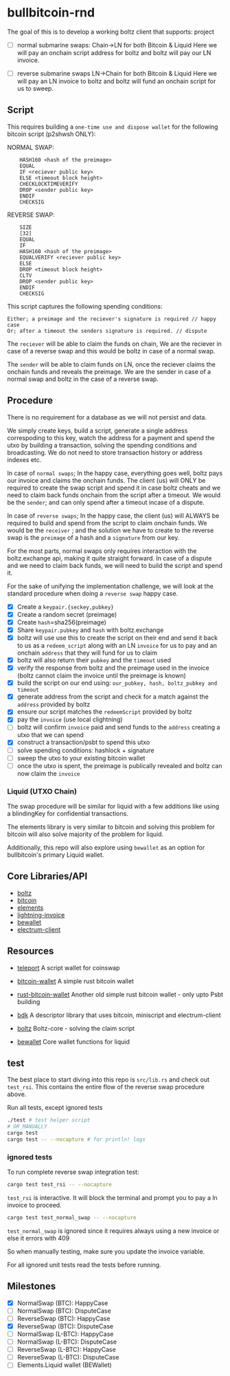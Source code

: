 # bullbitcoin-rnd

The goal of this  is to develop a working boltz client that supports:
project
- [ ] normal submarine swaps: Chain->LN for both Bitcoin & Liquid
Here we will pay an onchain script address for boltz and boltz will pay our LN invoice.

- [ ] reverse submarine swaps LN->Chain for both Bitcoin & Liquid
Here we will pay an LN invoice to boltz and boltz will fund an onchain script for us to sweep.


## Script

This requires building a `one-time use and dispose wallet` for the following bitcoin script (p2shwsh ONLY):

NORMAL SWAP:

```
    HASH160 <hash of the preimage> 
    EQUAL
    IF <reciever public key>
    ELSE <timeout block height> 
    CHECKLOCKTIMEVERIFY
    DROP <sender public key> 
    ENDIF
    CHECKSIG
```

REVERSE SWAP:

```
    SIZE
    [32]
    EQUAL
    IF
    HASH160 <hash of the preimage>
    EQUALVERIFY <reciever public key>
    ELSE
    DROP <timeout block height>
    CLTV
    DROP <sender public key> 
    ENDIF
    CHECKSIG
```

This script captures the following spending conditions:

```
Either; a preimage and the reciever's signature is required // happy case
Or; after a timeout the senders signature is required. // dispute
```

The `reciever` will be able to claim the funds on chain,
We are the reciever in case of a reverse swap and this would be boltz in case of a normal swap.

The `sender` will be able to claim funds on LN, once the reciever claims the onchain funds and reveals the preimage. 
We are the sender in case of a normal swap and boltz in the case of a reverse swap.

## Procedure

There is no requirement for a database as we will not persist and data.

We simply create keys, build a script, generate a single address correspoding to this key, watch the address for a payment and spend the utxo by building a transaction, solving the spending conditions and broadcasting. 
We do not need to store transaction history or address indexes etc.

In case of `normal swaps`; In the happy case, everything goes well, boltz pays our invoice and claims the onchain funds.
The client (us) will ONLY be required to create the swap script and spend it in case boltz cheats and we need to claim back funds onchain from the script after a timeout. 
We would be the `sender`; and can only spend after a timeout incase of a dispute.

In case of `reverse swaps`; In the happy case, the client (us) will ALWAYS be required to build and spend from the script to claim onchain funds. 
We would be the `receiver` ; and the solution we have to create to the reverse swap is the `preimage` of a hash and a `signature` from our key.

For the most parts, normal swaps only requires interaction with the boltz.exchange api, making it quite straight forward. In case of a dispute and we need to claim back funds, we will need to build the script and spend it.

For the sake of unifying the implementation challenge, we will look at the standard procedure when doing a `reverse swap` happy case.

- [x] Create a `keypair.{seckey,pubkey}`
- [x] Create a random secret (preimage)
- [x] Create `hash`=sha256(preimage)
- [x] Share `keypair.pubkey` and `hash` with boltz.exchange
- [x] boltz will use use this to create the script on their end and send it back to us as a `redeem_script` along with an LN `invoice` for us to pay and an onchain `address` that they will fund for us to claim
- [x] boltz will also return their `pubkey` and the `timeout` used
- [x] verify the response from boltz and the preimage used in the invoice (boltz cannot claim the invoice until the preimage is known)
- [x] build the script on our end using: `our_pubkey, hash, boltz_pubkey and timeout`
- [x] generate address from the script and check for a match against the `address` provided by boltz
- [x] ensure our script matches the `redeemScript` provided by boltz
- [x] pay the `invoice` (use local clightning)
- [ ] boltz will confirm `invoice` paid and send funds to the `address` creating a utxo that we can spend
- [x] construct a transaction/psbt to spend this utxo
- [ ] solve spending conditions: hashlock + signature
- [ ] sweep the utxo to your existing bitcoin wallet
- [ ] once the utxo is spent, the preimage is publically revealed and boltz can now claim the `invoice` 

### Liquid (UTXO Chain)

The swap procedure will be similar for liquid with a few additions like using a blindingKey for confidential transactions.

The elements library is very similar to bitcoin and solving this problem for bitcoin will also solve majority of the problem for liquid.

Additionally, this repo will also explore using `bewallet` as an option for bullbitcoin's primary Liquid wallet.

## Core Libraries/API

- [boltz](https://docs.boltz.exchange/v/api/api)
- [bitcoin](https://docs.rs/bitcoin/0.30.0/bitcoin/index.html)
- [elements](https://docs.rs/elements/0.22.0/elements/index.html)
- [lightning-invoice](https://docs.rs/lightning-invoice/latest/lightning_invoice/)
- [bewallet](https://github.com/LeoComandini/BEWallet/tree/master)
- [electrum-client](https://docs.rs/electrum-client/latest/electrum_client/)

## Resources

- [teleport](https://github.com/bitcoin-teleport/teleport-transactions)
A script wallet for coinswap

- [bitcoin-wallet](https://github.com/rust-bitcoin/rust-wallet)
A simple rust bitcoin wallet

- [rust-bitcoin-wallet](https://github.com/stevenroose/rust-bitcoin-wallet)
Another old simple rust bitcoin wallet - only upto Psbt building

- [bdk](https://docs.rs/bdk/latest/bdk/)
A descriptor library that uses bitcoin, miniscript and electrum-client

- [boltz](https://github.com/BoltzExchange/boltz-core/blob/master/lib/swap/Claim.ts)
Boltz-core - solving the claim script

- [bewallet](https://github.com/LeoComandini/BEWallet/blob/master/src/interface.rs#L538)
Core wallet functions for liquid

## test

The best place to start diving into this repo is `src/lib.rs` and check out `test_rsi`. 
This contains the entire flow of the reverse swap procedure above.

Run all tests, except ignored tests

```bash
./test # test helper script
# OR MANUALLY
cargo test
cargo test -- --nocapture # for println! logs
```

### ignored tests

To run complete reverse swap integration test: 

```bash
cargo test test_rsi -- --nocapture 
```
`test_rsi` is interactive. 
It will block the terminal and prompt you to pay a ln invoice to proceed.


```bash
cargo test test_normal_swap -- --nocapture 

```
`test_normal_swap` is ignored since it requires always using a new invoice or else it errors with 409

So when manually testing, make sure you update the invoice variable.

For all ignored unit tests read the tests before running.


## Milestones

- [x] NormalSwap  (BTC): HappyCase
- [ ] NormalSwap  (BTC): DisputeCase
- [ ] ReverseSwap (BTC): HappyCase
- [x] ReverseSwap (BTC): DisputeCase
- [ ] NormalSwap  (L-BTC): HappyCase
- [ ] NormalSwap  (L-BTC): DisputeCase
- [ ] ReverseSwap (L-BTC): HappyCase
- [ ] ReverseSwap (L-BTC): DisputeCase
- [ ] Elements.Liquid wallet (BEWallet)